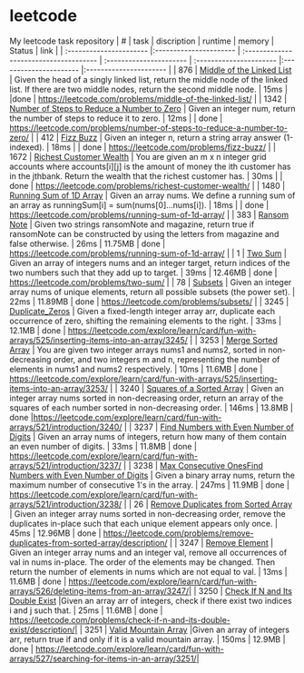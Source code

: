 # leetcode
My leetcode task repository
| # | task | discription | runtime  | memory | Status | link |
| :---------------------- |:---------------------- | :------------------------------------- | :---------------------- | :---------------------- |:---------------------- |:---------------------- |
| 876 | [Middle of the Linked List](Middle_of_the_Linked_List.py) | Given the head of a singly linked list, return the middle node of the linked list. If there are two middle nodes, return the second middle node. | 15ms |  |done  | https://leetcode.com/problems/middle-of-the-linked-list/ |
| 1342 | [Number of Steps to Reduce a Number to Zero](Number_of_Steps_to_Reduce_a_Number_to_Zero.py) | Given an integer num, return the number of steps to reduce it to zero. | 12ms |  | done  | https://leetcode.com/problems/number-of-steps-to-reduce-a-number-to-zero/ |
| 412 | [Fizz Buzz](Fizz_Buzz.py) | Given an integer n, return a string array answer (1-indexed). | 18ms |  | done  | https://leetcode.com/problems/fizz-buzz/ |
| 1672 | [Richest Customer Wealth](Richest_Customer_Wealth.py) | You are given an m x n integer grid accounts where accounts[i][j] is the amount of money the i​​​​​​​​​​​th​​​​ customer has in the j​​​​​​​​​​​th​​​​ bank. Return the wealth that the richest customer has. | 30ms |  | done  | https://leetcode.com/problems/richest-customer-wealth/ |
| 1480 | [Running Sum of 1D Array](Running_Sum_of_1D_Array.py) | Given an array nums. We define a running sum of an array as runningSum[i] = sum(nums[0]…nums[i]). | 18ms |  | done  | https://leetcode.com/problems/running-sum-of-1d-array/ |
| 383 | [Ransom Note](Ransom_Note.py) | Given two strings ransomNote and magazine, return true if ransomNote can be constructed by using the letters from magazine and false otherwise. | 26ms | 11.75MB | done  | https://leetcode.com/problems/running-sum-of-1d-array/ |
| 1 | [Two Sum](Two_Sum.py) | Given an array of integers nums and an integer target, return indices of the two numbers such that they add up to target. | 39ms | 12.46MB | done  | https://leetcode.com/problems/two-sum/ |
| 78 | [Subsets](Subsets.py) | Given an integer array nums of unique elements, return all possible subsets (the power set). | 22ms | 11.89MB | done  | https://leetcode.com/problems/subsets/ |
| 3245 | [Duplicate_Zeros](Duplicate_Zeros.py) | Given a fixed-length integer array arr, duplicate each occurrence of zero, shifting the remaining elements to the right. | 33ms | 12.1MB | done  | https://leetcode.com/explore/learn/card/fun-with-arrays/525/inserting-items-into-an-array/3245/ |
| 3253 | [Merge Sorted Array](Merge_Sorted_Array.py) | You are given two integer arrays nums1 and nums2, sorted in non-decreasing order, and two integers m and n, representing the number of elements in nums1 and nums2 respectively. | 10ms | 11.6MB | done  | https://leetcode.com/explore/learn/card/fun-with-arrays/525/inserting-items-into-an-array/3253/ |
| 3240 | [Squares of a Sorted Array](Squares_of_a_Sorted_Array.py) | Given an integer array nums sorted in non-decreasing order, return an array of the squares of each number sorted in non-decreasing order. | 146ms | 13.8MB | done  |https://leetcode.com/explore/learn/card/fun-with-arrays/521/introduction/3240/ |
| 3237 | [Find Numbers with Even Number of Digits](find_numbers.py) | Given an array nums of integers, return how many of them contain an even number of digits. | 33ms | 11.8MB | done  | https://leetcode.com/explore/learn/card/fun-with-arrays/521/introduction/3237/ |
| 3238 | [Max Consecutive OnesFind Numbers with Even Number of Digits](find_max_consecutive_ones.py) | Given a binary array nums, return the maximum number of consecutive 1's in the array. | 247ms | 11.9MB | done  | https://leetcode.com/explore/learn/card/fun-with-arrays/521/introduction/3238/ |
| 26 | [Remove Duplicates from Sorted Array](remove_duplicates.py.py) | Given an integer array nums sorted in non-decreasing order, remove the duplicates in-place such that each unique element appears only once. | 45ms | 12.96MB | done  | https://leetcode.com/problems/remove-duplicates-from-sorted-array/description/ |
| 3247 | [Remove Element](remove_element.py) | Given an integer array nums and an integer val, remove all occurrences of val in nums in-place. The order of the elements may be changed. Then return the number of elements in nums which are not equal to val. | 13ms | 11.6MB | done  | https://leetcode.com/explore/learn/card/fun-with-arrays/526/deleting-items-from-an-array/3247/|
| 3250 | [Check If N and Its Double Exist](check_If_exist.py) |Given an array arr of integers, check if there exist two indices i and j such that. | 25ms | 11.6MB | done  | https://leetcode.com/problems/check-if-n-and-its-double-exist/description/|
| 3251 | [Valid Mountain Array](valid_mountain_array.py) |Given an array of integers arr, return true if and only if it is a valid mountain array. | 150ms | 12.9MB | done  | https://leetcode.com/explore/learn/card/fun-with-arrays/527/searching-for-items-in-an-array/3251/|